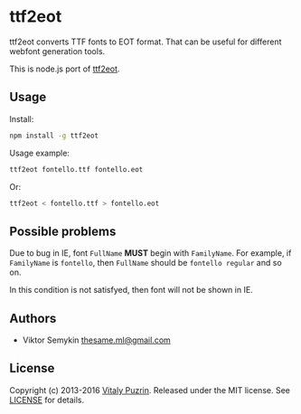 ttf2eot
=======

ttf2eot converts TTF fonts to EOT format. That can be useful for different
webfont generation tools.

This is node.js port of [ttf2eot](http://code.google.com/p/ttf2eot/).


Usage
-----

Install:

``` bash
npm install -g ttf2eot
```

Usage example:

``` bash
ttf2eot fontello.ttf fontello.eot
```

Or:

``` bash
ttf2eot < fontello.ttf > fontello.eot
```


Possible problems
-----------------

Due to bug in IE, font `FullName` __MUST__ begin with `FamilyName`. For example,
if `FamilyName` is `fontello`, then `FullName` should be `fontello regular` and
so on.

In this condition is not satisfyed, then font will not be shown in IE.


Authors
-------

* Viktor Semykin <thesame.ml@gmail.com>


License
-------

Copyright (c) 2013-2016 [Vitaly Puzrin](https://github.com/puzrin).
Released under the MIT license. See
[LICENSE](https://github.com/nodeca/ttf2eot/blob/master/LICENSE) for details.

